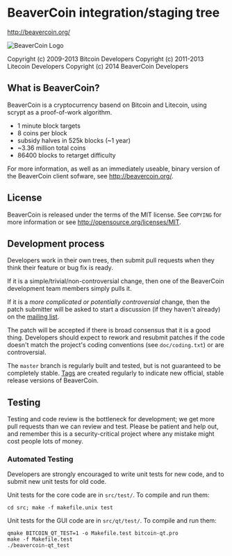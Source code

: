 BeaverCoin integration/staging tree
================================

http://beavercoin.org/

![BeaverCoin Logo](http://beavercoin.org/wp-content/uploads/2014/02/BeaverCoin.png "BeaverCoin Logo")

Copyright (c) 2009-2013 Bitcoin Developers
Copyright (c) 2011-2013 Litecoin Developers
Copyright (c) 2014 BeaverCoin Developers

What is BeaverCoin?
----------------

BeaverCoin is a cryptocurrency basend on Bitcoin and Litecoin, using scrypt as a proof-of-work algorithm.
 - 1 minute block targets
 - 8 coins per block
 - subsidy halves in 525k blocks (~1 year)
 - ~3.36 million total coins
 - 86400 blocks to retarget difficulty

For more information, as well as an immediately useable, binary version of
the BeaverCoin client sofware, see http://beavercoin.org/.

License
-------

BeaverCoin is released under the terms of the MIT license. See `COPYING` for more
information or see http://opensource.org/licenses/MIT.

Development process
-------------------

Developers work in their own trees, then submit pull requests when they think
their feature or bug fix is ready.

If it is a simple/trivial/non-controversial change, then one of the BeaverCoin
development team members simply pulls it.

If it is a *more complicated or potentially controversial* change, then the patch
submitter will be asked to start a discussion (if they haven't already) on the
[mailing list](http://sourceforge.net/mailarchive/forum.php?forum_name=bitcoin-development).

The patch will be accepted if there is broad consensus that it is a good thing.
Developers should expect to rework and resubmit patches if the code doesn't
match the project's coding conventions (see `doc/coding.txt`) or are
controversial.

The `master` branch is regularly built and tested, but is not guaranteed to be
completely stable. [Tags](https://github.com/bitcoin/bitcoin/tags) are created
regularly to indicate new official, stable release versions of BeaverCoin.

Testing
-------

Testing and code review is the bottleneck for development; we get more pull
requests than we can review and test. Please be patient and help out, and
remember this is a security-critical project where any mistake might cost people
lots of money.

### Automated Testing

Developers are strongly encouraged to write unit tests for new code, and to
submit new unit tests for old code.

Unit tests for the core code are in `src/test/`. To compile and run them:

    cd src; make -f makefile.unix test

Unit tests for the GUI code are in `src/qt/test/`. To compile and run them:

    qmake BITCOIN_QT_TEST=1 -o Makefile.test bitcoin-qt.pro
    make -f Makefile.test
    ./beavercoin-qt_test

